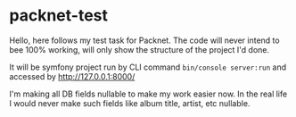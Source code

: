 # packnet-test

Hello, here follows my test task for Packnet. The code will never intend to bee 100% working, 
will only show the structure of the project I'd done.

It will be symfony project run by CLI command `bin/console server:run` and accessed by http://127.0.0.1:8000/

I'm making all DB fields nullable to make my work easier now. 
In the real life I would never make such fields like album title, artist, etc nullable.

